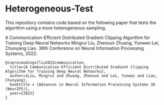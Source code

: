 # Heterogeneous-Test

This repository contains code based on the following paper that tests the algorithm using a more heterogeneous sampling.

A Communication-Efficient Distributed Gradient Clipping Algorithm for Training Deep Neural Networks
Mingrui Liu, Zhenxun Zhuang, Yunwen Lei, Chunyang Liao. 36th Conference on Neural Information Processing Systems, 2022.

```
@inproceedings{liu2022communication,
  title={A Communication-Efficient Distributed Gradient Clipping Algorithm for Training Deep Neural Networks},
  author={Liu, Mingrui and Zhuang, Zhenxun and Lei, Yunwei and Liao, Chunyang},
  booktitle = {Advances in Neural Information Processing Systems 36 (NeurIPS)},
  year={2022}
}

```
